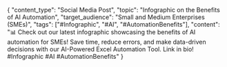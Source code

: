 {
  "content_type": "Social Media Post",
  "topic": "Infographic on the Benefits of AI Automation",
  "target_audience": "Small and Medium Enterprises (SMEs)",
  "tags": ["#Infographic", "#AI", "#AutomationBenefits"],
  "content": "📊 Check out our latest infographic showcasing the benefits of AI automation for SMEs! Save time, reduce errors, and make data-driven decisions with our AI-Powered Excel Automation Tool. Link in bio! #Infographic #AI #AutomationBenefits"
}